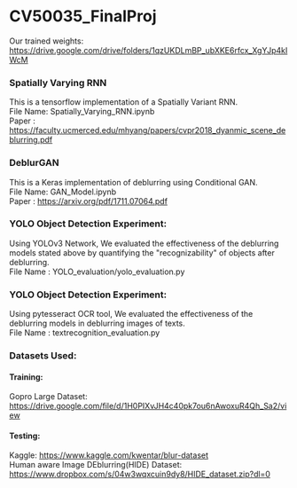 # CV50035_FinalProj

Our trained weights: https://drive.google.com/drive/folders/1qzUKDLmBP_ubXKE6rfcx_XgYJp4kIWcM


### Spatially Varying RNN
This is a tensorflow implementation of a Spatially Variant RNN. </br>
File Name: Spatially_Varying_RNN.ipynb </br>
Paper : https://faculty.ucmerced.edu/mhyang/papers/cvpr2018_dyanmic_scene_deblurring.pdf </br>


### DeblurGAN
This is a Keras implementation of deblurring using Conditional GAN. </br>
File Name: GAN_Model.ipynb </br>
Paper : https://arxiv.org/pdf/1711.07064.pdf </br>

### YOLO Object Detection Experiment:
Using YOLOv3 Network, We evaluated the effectiveness of the deblurring models stated above by quantifying the "recognizability" of objects after deblurring. </br>
File Name : YOLO_evaluation/yolo_evaluation.py

### YOLO Object Detection Experiment:
Using pytesseract OCR tool, We evaluated the effectiveness of the deblurring models in deblurring images of texts. </br>
File Name : textrecognition_evaluation.py </br>

### Datasets Used: 
#### Training: 
Gopro Large Dataset: https://drive.google.com/file/d/1H0PIXvJH4c40pk7ou6nAwoxuR4Qh_Sa2/view
#### Testing:
Kaggle: https://www.kaggle.com/kwentar/blur-dataset </br>
Human aware Image DEblurring(HIDE) Dataset: https://www.dropbox.com/s/04w3wqxcuin9dy8/HIDE_dataset.zip?dl=0

